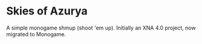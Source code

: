 # Skies of Azurya
A simple monogame shmup (shoot 'em up). Initially an XNA 4.0 project, now migrated to Monogame. 
